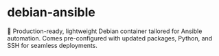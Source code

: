 # debian-ansible
:whale: Production-ready, lightweight Debian container tailored for Ansible automation. Comes pre-configured with updated packages, Python, and SSH for seamless deployments.

